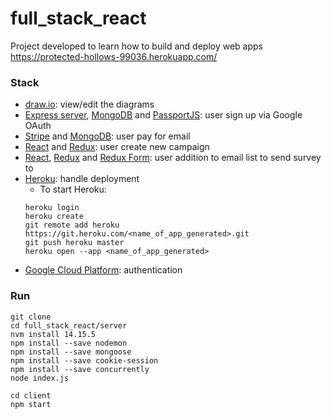 # full_stack_react
Project developed to learn how to build and deploy web apps 
https://protected-hollows-99036.herokuapp.com/

### Stack
- [draw.io](https://github.com/jgraph/drawio): view/edit the diagrams
- [Express server](https://expressjs.com/), [MongoDB](https://github.com/mongodb) and [PassportJS](http://www.passportjs.org/): user sign up via Google OAuth
- [Stripe](https://github.com/stripe/stripe-js) and [MongoDB](https://github.com/mongodb): user pay for email
- [React](https://github.com/topics/react) and [Redux](https://github.com/topics/redux): user create new campaign
- [React](https://github.com/topics/react), [Redux](https://github.com/topics/redux) and [Redux Form](https://github.com/redux-form/redux-form): user addition to email list to send survey to
- [Heroku](https://github.com/heroku): handle deployment
  - To start Heroku: 
  ```
  heroku login
  heroku create
  git remote add heroku https://git.heroku.com/<name_of_app_generated>.git
  git push heroku master
  heroku open --app <name_of_app_generated>
  ```
- [Google Cloud Platform](https://console.cloud.google.com/): authentication


### Run
  ```
  git clone 
  cd full_stack_react/server
  nvm install 14.15.5
  npm install --save nodemon
  npm install --save mongoose
  npm install --save cookie-session
  npm install --save concurrently
  node index.js
  ```
  ```
  cd client
  npm start
  ```
